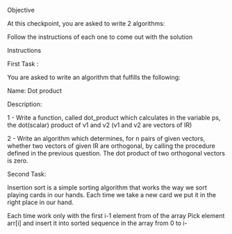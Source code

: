 Objective

At this checkpoint, you are asked to write 2 algorithms:


Follow the instructions of each one to come out with the solution

Instructions


First Task :


You are asked to write an algorithm that fulfills the following: 


Name: Dot product

Description:

   1 - Write a function, called dot_product which calculates in the variable ps, the dot(scalar) product of v1 and v2 (v1 and v2 are vectors of IR)

   2 - Write an algorithm which determines, for n pairs of given vectors, whether two vectors of given IR are orthogonal, by calling the procedure defined in the previous question. The dot product of two orthogonal vectors is zero.


Second Task:

Insertion sort is a simple sorting algorithm that works the way we sort playing cards in our hands. Each time we take a new card we put it in the right place in our hand.

Each time work only with the first i-1 element from of the array
Pick element arr[i] and insert it into sorted sequence in the array from 0 to i-
